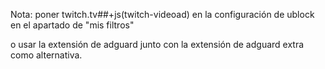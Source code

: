 Nota: poner twitch.tv##+js(twitch-videoad) en la configuración de ublock en el apartado de "mis filtros"



o usar la extensión de adguard junto con la extensión de adguard extra como alternativa.
